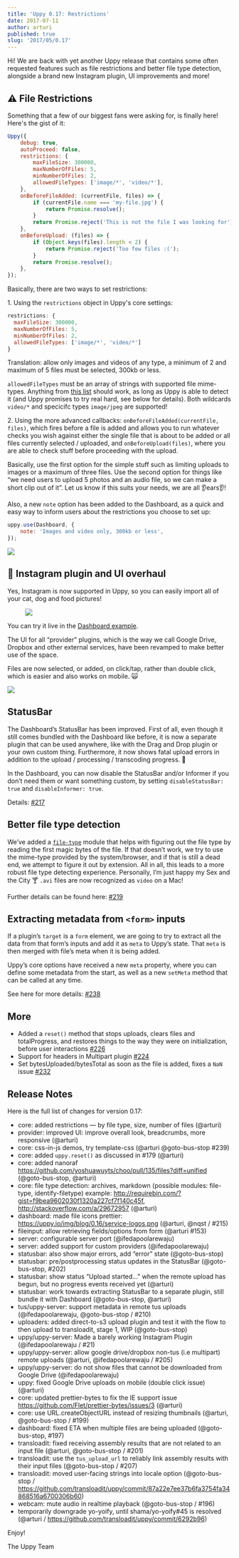 ```yaml
---
title: 'Uppy 0.17: Restrictions'
date: 2017-07-11
author: arturi
published: true
slug: '2017/05/0.17'
---
```


Hi! We are back with yet another Uppy release that contains some often requested
features such as file restrictions and better file type detection, alongside a
brand new Instagram plugin, UI improvements and more!

<!--truncate-->

## ⚠️ File Restrictions

Something that a few of our biggest fans were asking for, is finally here!
Here's the gist of it:

```js
Uppy({
	debug: true,
	autoProceed: false,
	restrictions: {
		maxFileSize: 300000,
		maxNumberOfFiles: 5,
		minNumberOfFiles: 2,
		allowedFileTypes: ['image/*', 'video/*'],
	},
	onBeforeFileAdded: (currentFile, files) => {
		if (currentFile.name === 'my-file.jpg') {
			return Promise.resolve();
		}
		return Promise.reject('This is not the file I was looking for');
	},
	onBeforeUpload: (files) => {
		if (Object.keys(files).length < 2) {
			return Promise.reject('Too few files :(');
		}
		return Promise.resolve();
	},
});
```

Basically, there are two ways to set restrictions:

1\. Using the `restrictions` object in Uppy's core settings:

```js
restrictions: {
  maxFileSize: 300000,
  maxNumberOfFiles: 5,
  minNumberOfFiles: 2,
  allowedFileTypes: ['image/*', 'video/*']
}
```

Translation: allow only images and videos of any type, a minimum of 2 and
maximum of 5 files must be selected, 300kb or less.

`allowedFileTypes` must be an array of strings with supported file mime-types.
Anything from
[this list](https://www.iana.org/assignments/media-types/media-types.xhtml)
should work, as long as Uppy is able to detect it (and Uppy promises to try real
hard, see below for details). Both wildcards `video/*` and specicifc types
`image/jpeg` are supported!

2\. Using the more advanced callbacks: `onBeforeFileAdded(currentFile, files)`,
which fires before a file is added and allows you to run whatever checks you
wish against either the single file that is about to be added or all files
currently selected / uploaded, and `onBeforeUpload(files)`, where you are able
to check stuff before proceeding with the upload.

Basically, use the first option for the simple stuff such as limiting uploads to
images or a maximum of three files. Use the second option for things like “we
need users to upload 5 photos and an audio file, so we can make a short clip out
of it”. Let us know if this suits your needs, we are all 👂ears👂!

Also, a new `note` option has been added to the Dashboard, as a quick and easy
way to inform users about the restrictions you choose to set up:

```js
uppy.use(Dashboard, {
	note: 'Images and video only, 300kb or less',
});
```

<img class="border" src="/img/blog/0.17/restrictions-note.jpg" />

## 📸 Instagram plugin and UI overhaul

Yes, Instagram is now supported in Uppy, so you can easily import all of your
cat, dog and food pictures!

<figure class="wide">
  <img class="border" src="/img/blog/0.17/instagram-ui.jpg" />
</figure>

You can try it live in the
[Dashboard example](https://uppy.io/examples/dashboard/).

The UI for all “provider” plugins, which is the way we call Google Drive,
Dropbox and other external services, have been revamped to make better use of
the space.

Files are now selected, or added, on click/tap, rather than double click, which
is easier and also works on mobile. 🙀

<img class="border" src="/img/blog/0.17/provider-search.jpg" />

## StatusBar

The Dashboard’s StatusBar has been improved. First of all, even though it still
comes bundled with the Dashboard like before, it is now a separate plugin that
can be used anywhere, like with the Drag and Drop plugin or your own custom
thing. Furthermore, it now shows fatal upload errors in addition to the upload /
processing / transcoding progress. 💪

In the Dashboard, you can now disable the StatusBar and/or Informer if you don’t
need them or want something custom, by setting `disableStatusBar: true` and
`disableInformer: true`.

Details: [#217](https://github.com/transloadit/uppy/pull/217)

## Better file type detection

We’ve added a [`file-type`](https://github.com/sindresorhus/file-type) module
that helps with figuring out the file type by reading the first magic bytes of
the file. If that doesn’t work, we try to use the mime-type provided by the
system/browser, and if that is still a dead end, we attempt to figure it out by
extension. All in all, this leads to a more robust file type detecting
experience. Personally, I’m just happy my Sex and the City 🍸 `.avi` files are
now recognized as `video` on a Mac!

Further details can be found here:
[#219](https://github.com/transloadit/uppy/pull/219)

## Extracting metadata from `<form>` inputs

If a plugin’s `target` is a `form` element, we are going to try to extract all
the data from that form’s inputs and add it as `meta` to Uppy’s state. That
`meta` is then merged with file’s meta when it is being added.

Uppy’s core options have received a new `meta` property, where you can define
some metadata from the start, as well as a new `setMeta` method that can be
called at any time.

See here for more details: [#238](https://github.com/transloadit/uppy/pull/238)

## More

- Added a `reset()` method that stops uploads, clears files and totalProgress,
  and restores things to the way they were on initialization, before user
  interactions [#226](https://github.com/transloadit/uppy/pull/226)
- Support for headers in Multipart plugin
  [#224](https://github.com/transloadit/uppy/pull/224)
- Set bytesUploaded/bytesTotal as soon as the file is added, fixes a `NaN` issue
  [#232](https://github.com/transloadit/uppy/pull/232)

## Release Notes

Here is the full list of changes for version 0.17:

- core: added restrictions — by file type, size, number of files (@arturi)
- provider: improved UI: improve overall look, breadcrumbs, more responsive
  (@arturi)
- core: css-in-js demos, try template-css (@arturi @goto-bus-stop #239)
- core: added `uppy.reset()` as discussed in #179 (@arturi)
- core: added nanoraf
  <https://github.com/yoshuawuyts/choo/pull/135/files?diff=unified>
  (@goto-bus-stop, @arturi)
- core: file type detection: archives, markdown (possible modules: file-type,
  identify-filetype) example:
  <http://requirebin.com/?gist=f9bea9602030f1320a227cf7f140c45f>,
  <http://stackoverflow.com/a/29672957> (@arturi)
- dashboard: made file icons prettier:
  <https://uppy.io/img/blog/0.16/service-logos.png> (@arturi, @nqst / #215)
- fileinput: allow retrieving fields/options from form (@arturi #153)
- server: configurable server port (@ifedapoolarewaju)
- server: added support for custom providers (@ifedapoolarewaju)
- statusbar: also show major errors, add “error” state (@goto-bus-stop)
- statusbar: pre/postprocessing status updates in the StatusBar (@goto-bus-stop,
  #202)
- statusbar: show status “Upload started...” when the remote upload has begun,
  but no progress events received yet (@arturi)
- statusbar: work towards extracting StatusBar to a separate plugin, still
  bundle it with Dashboard (@goto-bus-stop, @arturi)
- tus/uppy-server: support metadata in remote tus uploads (@ifedapoolarewaju,
  @goto-bus-stop / #210)
- uploaders: added direct-to-s3 upload plugin and test it with the flow to then
  upload to transloadit, stage 1, WIP (@goto-bus-stop)
- uppy/uppy-server: Made a barely working Instagram Plugin (@ifedapoolarewaju /
  #21)
- uppy/uppy-server: allow google drive/dropbox non-tus (i.e multipart) remote
  uploads (@arturi, @ifedapoolarewaju / #205)
- uppy/uppy-server: do not show files that cannot be downloaded from Google
  Drive (@ifedapoolarewaju)
- uppy: fixed Google Drive uploads on mobile (double click issue) (@arturi)
- core: updated prettier-bytes to fix the IE support issue
  <https://github.com/Flet/prettier-bytes/issues/3> (@arturi)
- core: use URL.createObjectURL instead of resizing thumbnails (@arturi,
  @goto-bus-stop / #199)
- dashboard: fixed ETA when multiple files are being uploaded (@goto-bus-stop,
  #197)
- transloadit: fixed receiving assembly results that are not related to an input
  file (@arturi, @goto-bus-stop / #201)
- transloadit: use the `tus_upload_url` to reliably link assembly results with
  their input files (@goto-bus-stop / #207)
- transloadit: moved user-facing strings into locale option (@goto-bus-stop /
  <https://github.com/transloadit/uppy/commit/87a22e7ee37b6fa3754fa34868516a6700306b60>)
- webcam: mute audio in realtime playback (@goto-bus-stop / #196)
- temporarily downgrade yo-yoify, until shama/yo-yoify#45 is resolved (@arturi /
  <https://github.com/transloadit/uppy/commit/6292b96>)

Enjoy!

The Uppy Team
